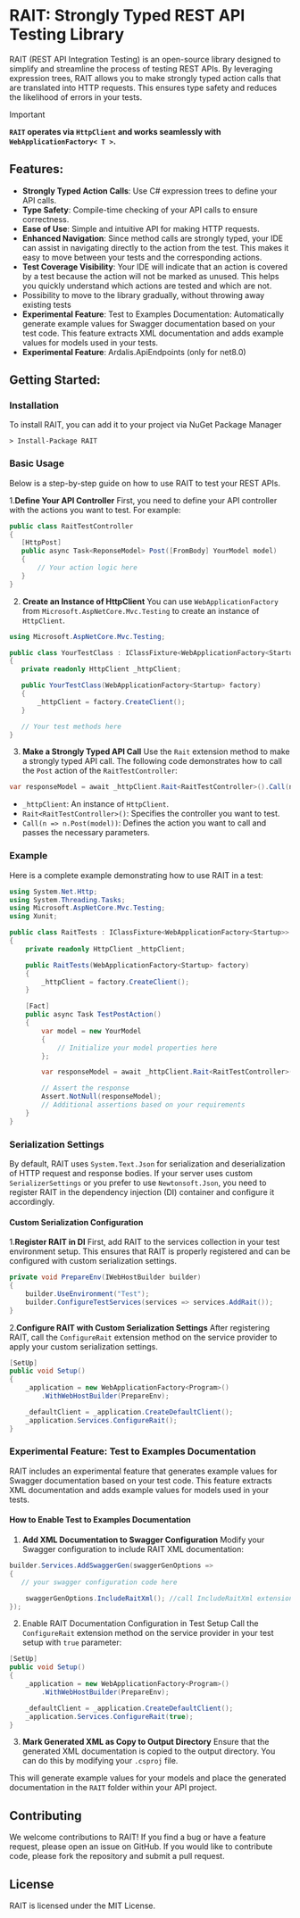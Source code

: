 # RAIT: Strongly Typed REST API Testing Library

RAIT (REST API Integration Testing) is an open-source library designed to simplify and streamline the process of testing REST APIs. By leveraging expression trees, RAIT allows you to make strongly typed action calls that are translated into HTTP requests. This ensures type safety and reduces the likelihood of errors in your tests.

> [!IMPORTANT]
> **`RAIT` operates via `HttpClient` and works seamlessly with `WebApplicationFactory< T >`.**

## Features:
- **Strongly Typed Action Calls**: Use C# expression trees to define your API calls.
- **Type Safety**: Compile-time checking of your API calls to ensure correctness.
- **Ease of Use**: Simple and intuitive API for making HTTP requests.
- **Enhanced Navigation**: Since method calls are strongly typed, your IDE can assist in navigating directly to the action from the test. This makes it easy to move between your tests and the corresponding actions.
- **Test Coverage Visibility**: Your IDE will indicate that an action is covered by a test because the action will not be marked as unused. This helps you quickly understand which actions are tested and which are not.
-  Possibility to move to the library gradually, without throwing away existing tests
- **Experimental Feature**: Test to Examples Documentation: Automatically generate example values for Swagger documentation based on your test code. This feature extracts XML documentation and adds example values for models used in your tests.
- **Experimental Feature**: Ardalis.ApiEndpoints (only for net8.0)

## Getting Started:
### Installation
To install RAIT, you can add it to your project via NuGet Package Manager
```
> Install-Package RAIT
``` 

###  Basic Usage
Below is a step-by-step guide on how to use RAIT to test your REST APIs.

1.**Define Your API Controller**
First, you need to define your API controller with the actions you want to test. For example:

```csharp
public class RaitTestController
{
   [HttpPost]
   public async Task<ReponseModel> Post([FromBody] YourModel model)
   {
       // Your action logic here
   }
}
```

2. **Create an Instance of HttpClient**
You can use `WebApplicationFactory` from `Microsoft.AspNetCore.Mvc.Testing` to create an instance of `HttpClient`.

```csharp
using Microsoft.AspNetCore.Mvc.Testing;

public class YourTestClass : IClassFixture<WebApplicationFactory<Startup>>
{
   private readonly HttpClient _httpClient;

   public YourTestClass(WebApplicationFactory<Startup> factory)
   {
       _httpClient = factory.CreateClient();
   }

   // Your test methods here
}
```

3. **Make a Strongly Typed API Call**
Use the `Rait` extension method to make a strongly typed API call. The following code demonstrates how to call the `Post` action of the `RaitTestController`:

```csharp
var responseModel = await _httpClient.Rait<RaitTestController>().Call(n => n.Post(model));
```
- `_httpClient`: An instance of `HttpClient`.
- `Rait<RaitTestController>()`: Specifies the controller you want to test.
- `Call(n => n.Post(model))`: Defines the action you want to call and passes the necessary parameters.

### Example
Here is a complete example demonstrating how to use RAIT in a test:

```csharp
using System.Net.Http;
using System.Threading.Tasks;
using Microsoft.AspNetCore.Mvc.Testing;
using Xunit;

public class RaitTests : IClassFixture<WebApplicationFactory<Startup>>
{
    private readonly HttpClient _httpClient;

    public RaitTests(WebApplicationFactory<Startup> factory)
    {
        _httpClient = factory.CreateClient();
    }

    [Fact]
    public async Task TestPostAction()
    {
        var model = new YourModel
        {
            // Initialize your model properties here
        };

        var responseModel = await _httpClient.Rait<RaitTestController>().Call(n => n.Post(model));

        // Assert the response
        Assert.NotNull(responseModel);
        // Additional assertions based on your requirements
    }
}
```

### **Serialization Settings**
By default, RAIT uses `System.Text.Json` for serialization and deserialization of HTTP request and response bodies. If your server uses custom `SerializerSettings` or you prefer to use `Newtonsoft.Json`, you need to register RAIT in the dependency injection (DI) container and configure it accordingly.

#### **Custom Serialization Configuration**
1.**Register RAIT in DI**
First, add RAIT to the services collection in your test environment setup. This ensures that RAIT is properly registered and can be configured with custom serialization settings.
```csharp
private void PrepareEnv(IWebHostBuilder builder)
{
    builder.UseEnvironment("Test");
    builder.ConfigureTestServices(services => services.AddRait());
}
```
2.**Configure RAIT with Custom Serialization Settings**
After registering RAIT, call the `ConfigureRait` extension method on the service provider to apply your custom serialization settings.
```csharp
[SetUp]
public void Setup()
{
    _application = new WebApplicationFactory<Program>()
        .WithWebHostBuilder(PrepareEnv);

    _defaultClient = _application.CreateDefaultClient();
    _application.Services.ConfigureRait();
}
```

### Experimental Feature: Test to Examples Documentation
RAIT includes an experimental feature that generates example values for Swagger documentation based on your test code. This feature extracts XML documentation and adds example values for models used in your tests.

#### How to Enable Test to Examples Documentation
1. **Add XML Documentation to Swagger Configuration**
Modify your Swagger configuration to include RAIT XML documentation:
```csharp
builder.Services.AddSwaggerGen(swaggerGenOptions =>
{
   // your swagger configuration code here 

    swaggerGenOptions.IncludeRaitXml(); //call IncludeRaitXml extension
});
```

2. Enable RAIT Documentation Configuration in Test Setup
Call  the `ConfigureRait` extension method on the service provider in your test setup with `true` parameter:
```csharp
[SetUp]
public void Setup()
{
    _application = new WebApplicationFactory<Program>()
        .WithWebHostBuilder(PrepareEnv);

    _defaultClient = _application.CreateDefaultClient();
    _application.Services.ConfigureRait(true);
}
```

3. **Mark Generated XML as Copy to Output Directory**
Ensure that the generated XML documentation is copied to the output directory. You can do this by modifying your `.csproj` file.

This will generate example values for your models and place the generated documentation in the `RAIT` folder within your API project.


## Contributing
We welcome contributions to RAIT! If you find a bug or have a feature request, please open an issue on GitHub. If you would like to contribute code, please fork the repository and submit a pull request.

## License
RAIT is licensed under the MIT License.
